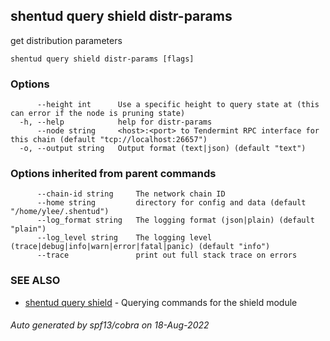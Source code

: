 ## shentud query shield distr-params

get distribution parameters

```
shentud query shield distr-params [flags]
```

### Options

```
      --height int      Use a specific height to query state at (this can error if the node is pruning state)
  -h, --help            help for distr-params
      --node string     <host>:<port> to Tendermint RPC interface for this chain (default "tcp://localhost:26657")
  -o, --output string   Output format (text|json) (default "text")
```

### Options inherited from parent commands

```
      --chain-id string     The network chain ID
      --home string         directory for config and data (default "/home/ylee/.shentud")
      --log_format string   The logging format (json|plain) (default "plain")
      --log_level string    The logging level (trace|debug|info|warn|error|fatal|panic) (default "info")
      --trace               print out full stack trace on errors
```

### SEE ALSO

* [shentud query shield](shentud_query_shield.md)	 - Querying commands for the shield module

###### Auto generated by spf13/cobra on 18-Aug-2022
